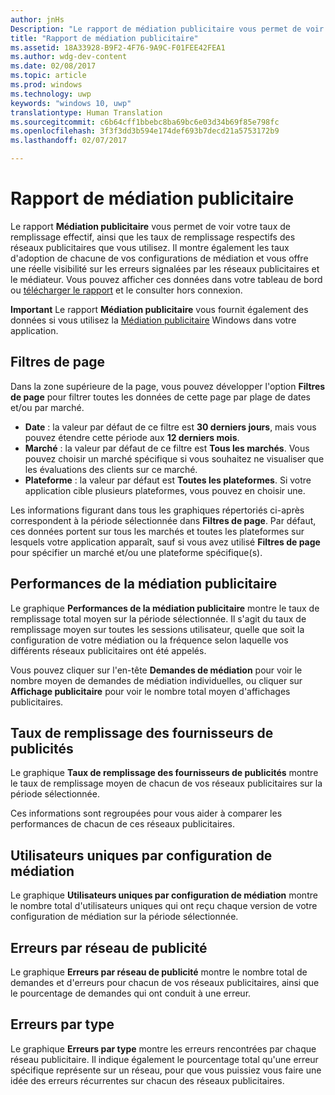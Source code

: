 ```yaml
---
author: jnHs
Description: "Le rapport de médiation publicitaire vous permet de voir votre taux de remplissage effectif, ainsi que les taux de remplissage respectifs des réseaux publicitaires que vous utilisez."
title: "Rapport de médiation publicitaire"
ms.assetid: 18A33928-B9F2-4F76-9A9C-F01FEE42FEA1
ms.author: wdg-dev-content
ms.date: 02/08/2017
ms.topic: article
ms.prod: windows
ms.technology: uwp
keywords: "windows 10, uwp"
translationtype: Human Translation
ms.sourcegitcommit: c6b64cff1bbebc8ba69bc6e03d34b69f85e798fc
ms.openlocfilehash: 3f3f3dd3b594e174def693b7decd21a5753172b9
ms.lasthandoff: 02/07/2017

---
```


# <a name="ad-mediation-report"></a>Rapport de médiation publicitaire


Le rapport **Médiation publicitaire** vous permet de voir votre taux de remplissage effectif, ainsi que les taux de remplissage respectifs des réseaux publicitaires que vous utilisez. Il montre également les taux d'adoption de chacune de vos configurations de médiation et vous offre une réelle visibilité sur les erreurs signalées par les réseaux publicitaires et le médiateur. Vous pouvez afficher ces données dans votre tableau de bord ou [télécharger le rapport](download-analytic-reports.md) et le consulter hors connexion.

**Important**  Le rapport **Médiation publicitaire** vous fournit également des données si vous utilisez la [Médiation publicitaire](https://msdn.microsoft.com/library/windows/apps/xaml/dn864359) Windows dans votre application.

 

## <a name="page-filters"></a>Filtres de page


Dans la zone supérieure de la page, vous pouvez développer l'option **Filtres de page** pour filtrer toutes les données de cette page par plage de dates et/ou par marché.

-   **Date** : la valeur par défaut de ce filtre est **30 derniers jours**, mais vous pouvez étendre cette période aux **12 derniers mois**.
-   **Marché** : la valeur par défaut de ce filtre est **Tous les marchés**. Vous pouvez choisir un marché spécifique si vous souhaitez ne visualiser que les évaluations des clients sur ce marché.
-   **Plateforme** : la valeur par défaut est **Toutes les plateformes**. Si votre application cible plusieurs plateformes, vous pouvez en choisir une.

Les informations figurant dans tous les graphiques répertoriés ci-après correspondent à la période sélectionnée dans **Filtres de page**. Par défaut, ces données portent sur tous les marchés et toutes les plateformes sur lesquels votre application apparaît, sauf si vous avez utilisé **Filtres de page** pour spécifier un marché et/ou une plateforme spécifique(s).

## <a name="ad-mediation-performance"></a>Performances de la médiation publicitaire


Le graphique **Performances de la médiation publicitaire** montre le taux de remplissage total moyen sur la période sélectionnée. Il s'agit du taux de remplissage moyen sur toutes les sessions utilisateur, quelle que soit la configuration de votre médiation ou la fréquence selon laquelle vos différents réseaux publicitaires ont été appelés.

Vous pouvez cliquer sur l'en-tête **Demandes de médiation** pour voir le nombre moyen de demandes de médiation individuelles, ou cliquer sur **Affichage publicitaire** pour voir le nombre total moyen d'affichages publicitaires.

## <a name="ad-provider-fill-rates"></a>Taux de remplissage des fournisseurs de publicités


Le graphique **Taux de remplissage des fournisseurs de publicités** montre le taux de remplissage moyen de chacun de vos réseaux publicitaires sur la période sélectionnée.

Ces informations sont regroupées pour vous aider à comparer les performances de chacun de ces réseaux publicitaires.

## <a name="unique-users-per-mediation-configuration"></a>Utilisateurs uniques par configuration de médiation


Le graphique **Utilisateurs uniques par configuration de médiation** montre le nombre total d'utilisateurs uniques qui ont reçu chaque version de votre configuration de médiation sur la période sélectionnée.

## <a name="errors-by-ad-network"></a>Erreurs par réseau de publicité


Le graphique **Erreurs par réseau de publicité** montre le nombre total de demandes et d'erreurs pour chacun de vos réseaux publicitaires, ainsi que le pourcentage de demandes qui ont conduit à une erreur.

## <a name="errors-by-type"></a>Erreurs par type


Le graphique **Erreurs par type** montre les erreurs rencontrées par chaque réseau publicitaire. Il indique également le pourcentage total qu'une erreur spécifique représente sur un réseau, pour que vous puissiez vous faire une idée des erreurs récurrentes sur chacun des réseaux publicitaires.

 

 





